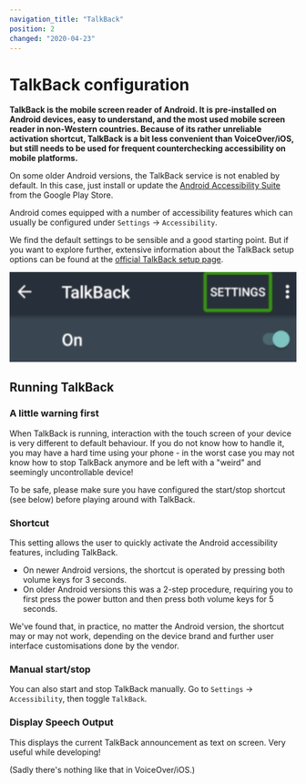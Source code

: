 ```yaml
---
navigation_title: "TalkBack"
position: 2
changed: "2020-04-23"
---
```


# TalkBack configuration

**TalkBack is the mobile screen reader of Android. It is pre-installed on Android devices, easy to understand, and the most used mobile screen reader in non-Western countries. Because of its rather unreliable activation shortcut, TalkBack is a bit less convenient than VoiceOver/iOS, but still needs to be used for frequent counterchecking accessibility on mobile platforms.**

On some older Android versions, the TalkBack service is not enabled by default. In this case, just install or update the [Android Accessibility Suite](https://play.google.com/store/apps/details?id=com.google.android.marvin.talkback&hl=en_US) from the Google Play Store.

Android comes equipped with a number of accessibility features which can usually be configured under `Settings` -> `Accessibility`.

We find the default settings to be sensible and a good starting point. But if you want to explore further, extensive information about the TalkBack setup options can be found at the [official TalkBack setup page](https://support.google.com/accessibility/android/answer/6283655).

![TalkBack icon](_media/talkback-icon.png)

## Running TalkBack

### A little warning first

When TalkBack is running, interaction with the touch screen of your device is very different to default behaviour. If you do not know how to handle it, you may have a hard time using your phone - in the worst case you may not know how to stop TalkBack anymore and be left with a "weird" and seemingly uncontrollable device!

To be safe, please make sure you have configured the start/stop shortcut (see below) before playing around with TalkBack.

### Shortcut

This setting allows the user to quickly activate the Android accessibility features, including TalkBack.

- On newer Android versions, the shortcut is operated by pressing both volume keys for 3 seconds.
- On older Android versions this was a 2-step procedure, requiring you to first press the power button and then press both volume keys for 5 seconds.

We've found that, in practice, no matter the Android version, the shortcut may or may not work, depending on the device brand and further user interface customisations done by the vendor.

### Manual start/stop

You can also start and stop TalkBack manually. Go to `Settings` -> `Accessibility`, then toggle `TalkBack`.

### Display Speech Output

This displays the current TalkBack announcement as text on screen. Very useful while developing!

(Sadly there's nothing like that in VoiceOver/iOS.)
